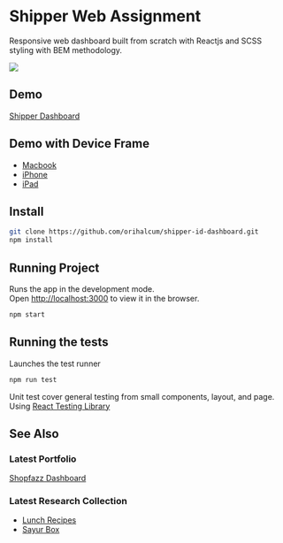 # Shipper Web Assignment

Responsive web dashboard built from scratch with Reactjs and SCSS styling with BEM methodology.

<img src="https://dzulfanfadli.com/images/Shipper-Dashboard.png">

## Demo
[Shipper Dashboard](https://shipper-id-test.dzulfanfadli.vercel.app/driver)

## Demo with Device Frame
- [Macbook](https://dzulfanfadli.com/collections/shipper-dashboard) 
- [iPhone](https://dzulfanfadli.com/collections/shipper-dashboard/iphone) 
- [iPad](https://dzulfanfadli.com/collections/shipper-dashboard/ipad)

## Install

```bash
git clone https://github.com/orihalcum/shipper-id-dashboard.git
npm install 
```

## Running Project

Runs the app in the development mode.<br />
Open [http://localhost:3000](http://localhost:3000) to view it in the browser.
```bash
npm start
```

## Running the tests

Launches the test runner
```bash
npm run test
```
Unit test cover general testing from small components, layout, and page. Using [React Testing Library](https://testing-library.com/docs/react-testing-library/intro)


## See Also
### Latest Portfolio
[Shopfazz Dashboard](https://drive.google.com/file/d/1Ghmg5diL6VMN030Iq50NFCfFoNNXoRxw/view?usp=sharing)

### Latest Research Collection
- [Lunch Recipes](https://dzulfanfadli.com/collections/lunch-recipes)
- [Sayur Box](https://dzulfanfadli.com/collections/sayur-box)
